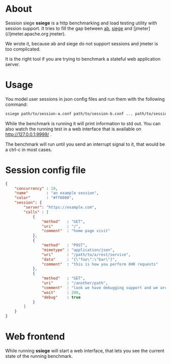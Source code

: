# About

Session siege **ssiege** is a http benchmarking and load testing utility with session support. It tries to fill the gap between [ab](//httpd.apache.org/docs/current/programs/ab.html),  [siege](//www.joedog.org/siege-home/) and [jmeter](//jmeter.apache.org jmeter).

We wrote it, because ab and siege do not support sessions and jmeter is too complicated.

It is the right tool if you are trying to benchmark a stateful web application server.

# Usage

You model user sessions in json config files and run them with the following command:

```bash
ssiege path/to/session-a.conf path/to/session-b.conf ... path/to/session-x.conf
```

While the benchmark is running it will print information to std out. You can also watch the running test in a web interface that is available on http://127.0.0.1:9999/ .

The benchmark will run until you send an interrupt signal to it, that would be a ctrl-c in most cases.

# Session config file

```json
{
    "concurrency" : 10,
    "name"        : "an example session",
    "color"       : "#ff0000",
    "session": {
        "server": "https://example.com",
        "calls" : [
            {
                "method"   : "GET",
                "uri"      : "/",
                "comment"  : "home page visit"
            },
            {
                "method"   : "POST",
                "mimetype" : "application/json",
                "uri"      : "/path/to/a/rest/service",
                "data"     : "{\"foo\":\"bar\"}",
                "comment"  : "this is how you perform XHR requests"
            },
            {
                "method"   : "GET",
                "uri"      : "/another/path",
                "comment"  : "look we have debugging support and we are going to wait for 200 ms",
                "wait"     : 200,
                "debug"    : true
            }
        ]
    }
}
```

# Web frontend

While running **ssiege** will start a web interface, that lets you see the current state of the running benchmark.
